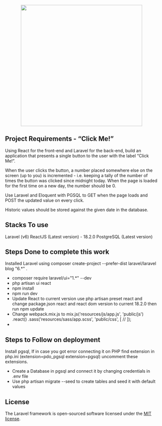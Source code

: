 <p align="center"><a href="https://laravel.com" target="_blank"><img src="https://raw.githubusercontent.com/laravel/art/master/logo-lockup/5%20SVG/2%20CMYK/1%20Full%20Color/laravel-logolockup-cmyk-red.svg" width="400"></a></p>

## Project Requirements - “Click Me!”

Using React for the front-end and Laravel for the back-end, build an application that presents a single
button to the user with the label “Click Me!”. 

When the user clicks the button, a number placed somewhere else on the screen (up to you) is incremented - i.e. keeping a tally of the number of times the button was
clicked since midnight today. When the page is loaded for the first time on a new day, the number should be
0. 

Use Laravel and Eloquent with PGSQL to GET when the page loads and POST the updated value on
every click. 

Historic values should be stored against the given date in the database. 


## Stacks To use

Laravel (v6) 
ReactJS (Latest version) - 18.2.0
PostgreSQL (Latest version)

## Steps Done to complete this work

Installed Laravel using composer create-project --prefer-dist laravel/laravel blog "6.*" .

- composer require laravel/ui="1.*" --dev
- php artisan ui react
- npm install 
- npm run dev
- Update React to current version use php artisan preset react and change package.json react and react dom version to current 18.2.0 then run npm update
- Change webpack.mix.js to 
    mix.js('resources/js/app.js', 'public/js')
    .react()
    .sass('resources/sass/app.scss', 'public/css', [
        //
    ]);
- 

## Steps to Follow on deployment

Install pgsql, If in case you got error connecting it on PHP find extension in php.ini (extension=pdo_pgsql extension=pgsql) uncomment these extensions.

- Create a Database in pgsql and connect it by changing credentials in .env file
- Use php artisan migrate --seed to create tables and seed it with default values


## License

The Laravel framework is open-sourced software licensed under the [MIT license](https://opensource.org/licenses/MIT).
